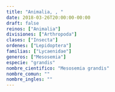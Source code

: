```yaml
---
title: "Animalia, , "
date: 2018-03-26T20:00:00-00:00
draft: false
reinos: ["Animalia"]
divisiones: ["Arthropoda"]
clases: ["Insecta"]
ordenes: ["Lepidoptera"]
familias: ["Lycaenidae"]
generos: ["Mesosemia"]
especie: "grandis"
nombre_cientifico: "Mesosemia grandis"
nombre_comun: ""
nombre_ingles: ""
---
```


